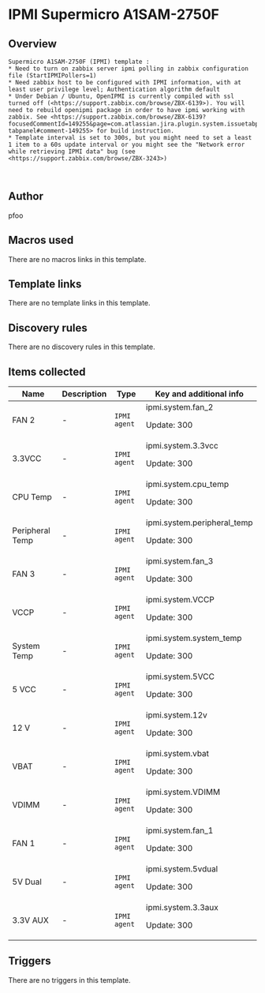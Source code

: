 # IPMI Supermicro A1SAM-2750F

## Overview


```
Supermicro A1SAM-2750F (IPMI) template : 
* Need to turn on zabbix server ipmi polling in zabbix configuration file (StartIPMIPollers=1)
* Need zabbix host to be configured with IPMI information, with at least user privilege level; Authentication algorithm default
* Under Debian / Ubuntu, OpenIPMI is currently compiled with ssl turned off (<https://support.zabbix.com/browse/ZBX-6139>). You will need to rebuild openipmi package in order to have ipmi working with zabbix. See <https://support.zabbix.com/browse/ZBX-6139?focusedCommentId=149255&page=com.atlassian.jira.plugin.system.issuetabpanels:comment-tabpanel#comment-149255> for build instruction.
* Template interval is set to 300s, but you might need to set a least 1 item to a 60s update interval or you might see the "Network error while retrieving IPMI data" bug (see <https://support.zabbix.com/browse/ZBX-3243>)  
  
  

```


## Author

pfoo

## Macros used

There are no macros links in this template.

## Template links

There are no template links in this template.

## Discovery rules

There are no discovery rules in this template.

## Items collected

|Name|Description|Type|Key and additional info|
|----|-----------|----|----|
|FAN 2|<p>-</p>|`IPMI agent`|ipmi.system.fan_2<p>Update: 300</p>|
|3.3VCC|<p>-</p>|`IPMI agent`|ipmi.system.3.3vcc<p>Update: 300</p>|
|CPU Temp|<p>-</p>|`IPMI agent`|ipmi.system.cpu_temp<p>Update: 300</p>|
|Peripheral Temp|<p>-</p>|`IPMI agent`|ipmi.system.peripheral_temp<p>Update: 300</p>|
|FAN 3|<p>-</p>|`IPMI agent`|ipmi.system.fan_3<p>Update: 300</p>|
|VCCP|<p>-</p>|`IPMI agent`|ipmi.system.VCCP<p>Update: 300</p>|
|System Temp|<p>-</p>|`IPMI agent`|ipmi.system.system_temp<p>Update: 300</p>|
|5 VCC|<p>-</p>|`IPMI agent`|ipmi.system.5VCC<p>Update: 300</p>|
|12 V|<p>-</p>|`IPMI agent`|ipmi.system.12v<p>Update: 300</p>|
|VBAT|<p>-</p>|`IPMI agent`|ipmi.system.vbat<p>Update: 300</p>|
|VDIMM|<p>-</p>|`IPMI agent`|ipmi.system.VDIMM<p>Update: 300</p>|
|FAN 1|<p>-</p>|`IPMI agent`|ipmi.system.fan_1<p>Update: 300</p>|
|5V Dual|<p>-</p>|`IPMI agent`|ipmi.system.5vdual<p>Update: 300</p>|
|3.3V AUX|<p>-</p>|`IPMI agent`|ipmi.system.3.3aux<p>Update: 300</p>|
## Triggers

There are no triggers in this template.

